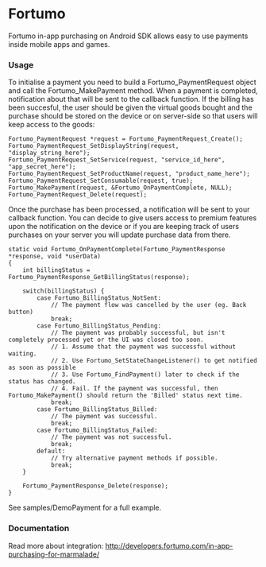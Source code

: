 Fortumo
===

Fortumo in-app purchasing on Android SDK allows easy to use payments inside mobile apps and games.

### Usage

To initialise a payment you need to build a Fortumo_PaymentRequest object and call the Fortumo_MakePayment method.
When a payment is completed, notification about that will be sent to the callback function.
If the billing has been succesful, the user should be given the virtual goods bought and the purchase should be stored
on the device or on server-side so that users will keep access to the goods:

	Fortumo_PaymentRequest *request = Fortumo_PaymentRequest_Create();
	Fortumo_PaymentRequest_SetDisplayString(request, "display_string_here");
    Fortumo_PaymentRequest_SetService(request, "service_id_here", "app_secret_here");
	Fortumo_PaymentRequest_SetProductName(request, "product_name_here");
    Fortumo_PaymentRequest_SetConsumable(request, true);
    Fortumo_MakePayment(request, &Fortumo_OnPaymentComplete, NULL);
    Fortumo_PaymentRequest_Delete(request);

Once the purchase has been processed, a notification will be sent to your callback function.
You can decide to give users access to premium features upon the notification on the device or
if you are keeping track of users purchases on your server you will update purchase data from there.

	static void Fortumo_OnPaymentComplete(Fortumo_PaymentResponse *response, void *userData)
	{
		int billingStatus = Fortumo_PaymentResponse_GetBillingStatus(response);
		
		switch(billingStatus) {
			case Fortumo_BillingStatus_NotSent:
				// The payment flow was cancelled by the user (eg. Back button)
				break;
			case Fortumo_BillingStatus_Pending:
				// The payment was probably successful, but isn't completely processed yet or the UI was closed too soon.
				// 1. Assume that the payment was successful without waiting.
				// 2. Use Fortumo_SetStateChangeListener() to get notified as soon as possible
				// 3. Use Fortumo_FindPayment() later to check if the status has changed.
				// 4. Fail. If the payment was successful, then Fortumo_MakePayment() should return the 'Billed' status next time.
				break;
			case Fortumo_BillingStatus_Billed:
				// The payment was successful.
				break;
			case Fortumo_BillingStatus_Failed:
				// The payment was not successful.
				break;
			default:
				// Try alternative payment methods if possible.
				break;
		}
		
		Fortumo_PaymentResponse_Delete(response);
	}

See samples/DemoPayment for a full example.

### Documentation

Read more about integration: http://developers.fortumo.com/in-app-purchasing-for-marmalade/